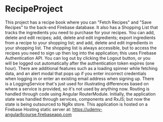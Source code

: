 # RecipeProject

This project has a recipe book where you can "Fetch Recipes" and "Save Recipes"
to the back-end Firebase database. It also has a Shopping List that tracks the
ingredients you need to purchase for your recipes. You can add, delete and edit
recipes; add, delete and edit ingredients; export ingredients from a recipe to
your shopping list; and add, delete and edit ingredients in your shopping list.
The shopping list is always accessible, but to access the recipes you need to
sign up then log into the application; this uses Firebase Authentication API.
You can log out by clicking the Logout button, or you will be logged out automatically
after the authentication token expires (one hour). There are additional features
such as a loading spinner while fetching data, and an alert modal that pops up
if you enter incorrect credentials when logging in or enter an existing email
address when signing up. There is a LoggingService that's just used for illustrating
differences based on where a service is provided, so it's not used by anything now.
Routing is handled through code using Angular RouterModule. Initially, the application
state was handled through services, components and RxJS; but now the state is being 
outsourced to NgRx store.
This application is hosted on a Firebase Hosting static server at:
https://udemy-angular8course.firebaseapp.com
